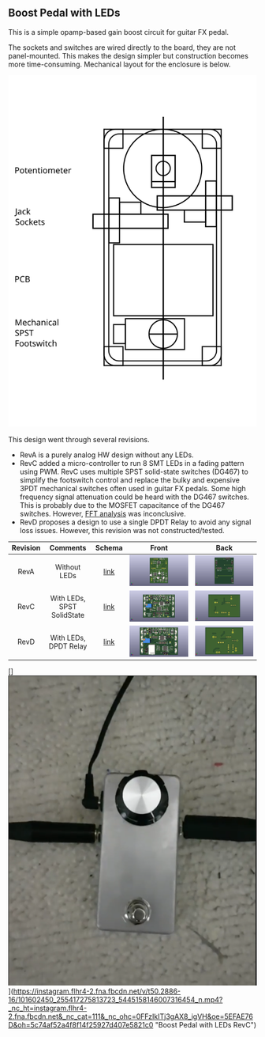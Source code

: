 ## Boost Pedal with LEDs

This is a simple opamp-based gain boost circuit for guitar FX pedal.

The sockets and switches are wired directly to the board, they are not panel-mounted. This makes the design simpler but construction becomes more time-consuming. Mechanical layout for the enclosure is below.

![Mechanical Layout](OverdrivePedal_RevC/MechanicalDrawing/drawing.svg)

This design went through several revisions.

- RevA is a purely analog HW design without any LEDs.
- RevC added a micro-controller to run 8 SMT LEDs in a fading pattern using PWM. RevC uses multiple SPST solid-state switches (DG467) to simplify the footswitch control and replace the bulky and expensive 3PDT mechanical switches often used in guitar FX pedals. Some high frequency signal attenuation could be heard with the DG467 switches. This is probably due to the MOSFET capacitance of the DG467 switches. However, [FFT analysis](OverdrivePedal_RevC/OverDriveSpectrumAnalysis) was inconclusive.
- RevD proposes a design to use a single DPDT Relay to avoid any signal loss issues. However, this revision was not constructed/tested.

Revision|Comments|Schema|Front|Back
:--------:|:--:|:--:|:--:|:---:
RevA|Without LEDs|[link](OverdrivePedal/docs/OverdrivePedal.pdf)|![](OverdrivePedal/docs/OverdrivePedal_Front.png)|![](OverdrivePedal/docs/OverdrivePedal_Back.png)|
RevC|With LEDs, SPST SolidState|[link](OverdrivePedal_RevC/docs/OverdrivePedal_RevC.pdf)|![](OverdrivePedal_RevC/docs/OverdrivePedal_RevC_Front.png)|![](OverdrivePedal_RevC/docs/OverdrivePedal_RevC_Back.png)|
RevD|With LEDs, DPDT Relay|[link](OverdrivePedal_RevD/docs/OverdrivePedal_RevD.pdf)|![](OverdrivePedal_RevD/docs/OverdrivePedal_RevD_Front.png)|![](OverdrivePedal_RevD/docs/OverdrivePedal_RevD_Back.png)|

[]![Boost Pedal with LEDs RevC](OverdrivePedal_RevC/docs/demo_thumbnail.png)](https://instagram.flhr4-2.fna.fbcdn.net/v/t50.2886-16/101602450_255417275813723_5445158146007316454_n.mp4?_nc_ht=instagram.flhr4-2.fna.fbcdn.net&_nc_cat=111&_nc_ohc=0FFzIkITj3gAX8_igVH&oe=5EFAE76D&oh=5c74af52a4f8f14f25927d407e5821c0 "Boost Pedal with LEDs RevC")
